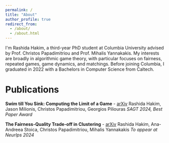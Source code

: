 ```yaml
---
permalink: /
title: "About"
author_profile: true
redirect_from: 
  - /about/
  - /about.html
---
```


I'm Rashida Hakim, a third-year PhD student at Columbia University advised by Prof. Christos Papadimitriou and Prof. Mihalis Yannakakis. My interests are broadly in algorithmic game theory, with particular focuses on fairness, repeated games, game dynamics, and matchings. Before joining Columbia, I graduated in 2022 with a Bachelors in Computer Science from Caltech. 

Publications
======
**Swim till You Sink: Computing the Limit of a Game** - [arXiv](https://arxiv.org/abs/2408.11146)
Rashida Hakim, Jason Milionis, Christos Papadimitriou, Georgios Piliouras
*SAGT 2024, Best Paper Award*

**The Fairness-Quality Trade-off in Clustering** - [arXiv](https://arxiv.org/abs/2408.10002)
Rashida Hakim, Ana-Andreea Stoica, Christos Papadimitriou, Mihalis Yannakakis
*To appear at NeurIps 2024*
 
